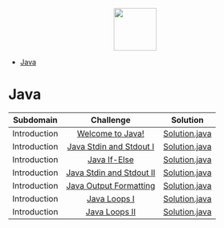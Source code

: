 <p align="center">
    <a href="https://www.hackerrank.com/felipefriserio">
        <img height=85 src="https://d3keuzeb2crhkn.cloudfront.net/hackerrank/assets/styleguide/logo_wordmark-f5c5eb61ab0a154c3ed9eda24d0b9e31.svg">
    </a>
</p>

* [Java](#java)

# Java


|  Subdomain   |                                        Challenge                                                        |                                             Solution                                                                                                                     |
|:------------:|:-------------------------------------------------------------------------------------------------------:|:------------------------------------------------------------------------------------------------------------------------------------------------------------------------:|
| Introduction | [Welcome to Java!](https://www.hackerrank.com/challenges/welcome-to-java)                               | [Solution.java](https://github.com/felipefriserio/HackerRank/blob/main/Java/Introduction/Welcome%20to%20Java!/Solution.java)                                             |
| Introduction | [Java Stdin and Stdout I](https://www.hackerrank.com/challenges/java-stdin-and-stdout-1)                | [Solution.java](https://github.com/felipefriserio/HackerRank/blob/main/Java/Introduction/Java%20Stdin%20and%20Stdout%20I/Solution.java)                                         |
| Introduction | [Java If-Else](https://www.hackerrank.com/challenges/java-if-else/problem)                              | [Solution.java](https://github.com/felipefriserio/HackerRank/blob/main/Java/Introduction/Java%20If-Else/Solution.java)                                                          |
| Introduction | [Java Stdin and Stdout II](https://www.hackerrank.com/challenges/java-stdin-stdout/problem)             | [Solution.java](https://github.com/felipefriserio/HackerRank/blob/main/Java/Introduction/Java%20Stdin%20and%20Stdout%20II/Solution.java)                                        |
| Introduction | [Java Output Formatting](https://www.hackerrank.com/challenges/java-output-formatting/problem)          | [Solution.java](https://github.com/felipefriserio/HackerRank/blob/main/Java/Introduction/Java%20SOutput%20Formatting/Solution.java)                                        |
| Introduction | [Java Loops I](https://www.hackerrank.com/challenges/java-loops-i/problem)                              | [Solution.java](https://github.com/felipefriserio/HackerRank/blob/main/Java/Introduction/Java%20Loops%20I/Solution.java)                                        |
| Introduction | [Java Loops II](https://www.hackerrank.com/challenges/java-loops/problem)                               | [Solution.java](https://github.com/felipefriserio/HackerRank/blob/main/Java/Introduction/Java%20Loops%20II/Solution.java)                                        |



